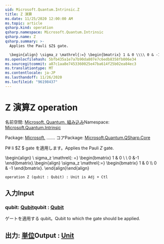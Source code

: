 ```yaml
---
uid: Microsoft.Quantum.Intrinsic.Z
title: Z 演算
ms.date: 11/25/2020 12:00:00 AM
ms.topic: article
qsharp.kind: operation
qsharp.namespace: Microsoft.Quantum.Intrinsic
qsharp.name: Z
qsharp.summary: >-
  Applies the Pauli $Z$ gate.

  \begin{align} \sigma_z \mathrel{:=} \begin{bmatrix} 1 & 0 \\\\ 0 & -1 \end{bmatrix}. \end{align}
ms.openlocfilehash: 5bfb435a1e7a7b90da807e7c6edb8358fb006e34
ms.sourcegitcommit: a87c1aa8e7453360025e47ba614f25b02ea84ec3
ms.translationtype: MT
ms.contentlocale: ja-JP
ms.lasthandoff: 11/26/2020
ms.locfileid: "96198437"
---
```

# <a name="z-operation"></a><span data-ttu-id="78947-102">Z 演算</span><span class="sxs-lookup"><span data-stu-id="78947-102">Z operation</span></span>

<span data-ttu-id="78947-103">名前空間: [Microsoft. Quantum. 組み込み](xref:Microsoft.Quantum.Intrinsic)</span><span class="sxs-lookup"><span data-stu-id="78947-103">Namespace: [Microsoft.Quantum.Intrinsic](xref:Microsoft.Quantum.Intrinsic)</span></span>

<span data-ttu-id="78947-104">Package: [Microsoft.](https://nuget.org/packages/Microsoft.Quantum.QSharp.Core) ....... コア</span><span class="sxs-lookup"><span data-stu-id="78947-104">Package: [Microsoft.Quantum.QSharp.Core](https://nuget.org/packages/Microsoft.Quantum.QSharp.Core)</span></span>


<span data-ttu-id="78947-105">P# li $Z $ gate を適用します。</span><span class="sxs-lookup"><span data-stu-id="78947-105">Applies the Pauli $Z$ gate.</span></span>

<span data-ttu-id="78947-106">\begin{align} \ sigma_z \mathrel{: =} \begin{bmatrix} 1 & 0 \\ \\ 0 &-1 \end{bmatrix}.</span><span class="sxs-lookup"><span data-stu-id="78947-106">\begin{align} \sigma_z \mathrel{:=} \begin{bmatrix} 1 & 0 \\\\ 0 & -1 \end{bmatrix}.</span></span>
<span data-ttu-id="78947-107">\end{align}</span><span class="sxs-lookup"><span data-stu-id="78947-107">\end{align}</span></span>

```qsharp
operation Z (qubit : Qubit) : Unit is Adj + Ctl
```


## <a name="input"></a><span data-ttu-id="78947-108">入力</span><span class="sxs-lookup"><span data-stu-id="78947-108">Input</span></span>

### <a name="qubit--qubit"></a><span data-ttu-id="78947-109">qubit: [Qubit](xref:microsoft.quantum.lang-ref.qubit)</span><span class="sxs-lookup"><span data-stu-id="78947-109">qubit : [Qubit](xref:microsoft.quantum.lang-ref.qubit)</span></span>

<span data-ttu-id="78947-110">ゲートを適用する qubit。</span><span class="sxs-lookup"><span data-stu-id="78947-110">Qubit to which the gate should be applied.</span></span>



## <a name="output--unit"></a><span data-ttu-id="78947-111">出力: [単位](xref:microsoft.quantum.lang-ref.unit)</span><span class="sxs-lookup"><span data-stu-id="78947-111">Output : [Unit](xref:microsoft.quantum.lang-ref.unit)</span></span>

